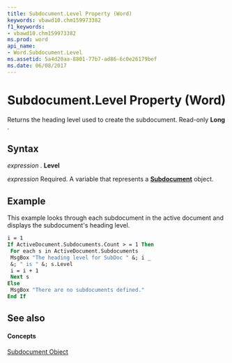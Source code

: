 ```yaml
---
title: Subdocument.Level Property (Word)
keywords: vbawd10.chm159973382
f1_keywords:
- vbawd10.chm159973382
ms.prod: word
api_name:
- Word.Subdocument.Level
ms.assetid: 5a4d20aa-8801-77b7-ad86-6c0e26179bef
ms.date: 06/08/2017
---
```



# Subdocument.Level Property (Word)

Returns the heading level used to create the subdocument. Read-only  **Long** .


## Syntax

 _expression_ . **Level**

 _expression_ Required. A variable that represents a **[Subdocument](Word.Subdocument.md)** object.


## Example

This example looks through each subdocument in the active document and displays the subdocument's heading level.


```vb
i = 1 
If ActiveDocument.Subdocuments.Count > = 1 Then 
 For each s in ActiveDocument.Subdocuments 
 MsgBox "The heading level for SubDoc " &; i _ 
 &; " is " &; s.Level 
 i = i + 1 
 Next s 
Else 
 MsgBox "There are no subdocuments defined." 
End If
```


## See also


#### Concepts


[Subdocument Object](Word.Subdocument.md)

